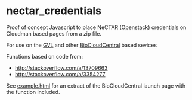 nectar_credentials
==================

Proof of concept Javascript to place NeCTAR (Openstack) credentials on Cloudman based pages from a zip file.

For use on the [GVL](https://genome.edu.au/wiki/GVL) and other [BioCloudCentral](https://github.com/chapmanb/biocloudcentral) based sevices

Functions based on code from:
  - http://stackoverflow.com/a/13709663
  - http://stackoverflow.com/a/3354277

See [example.html](example.html) for an extract of the BioCloudCentral launch page with the function included.
